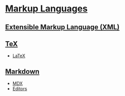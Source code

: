 # [Markup Languages](<Markup Languages.md>)
## [Extensible Markup Language (XML)](Extensible/README.md)

## [TeX](TeX/README.md)
- [LaTeX](TeX/LaTeX.md)

## [Markdown](Markdown/README.md)
- [MDX](Markdown/MDX/README.md)
- [Editors](Markdown/Editors.md)

